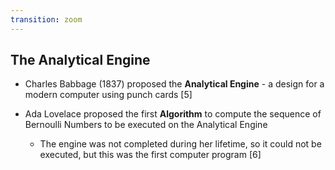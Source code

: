 ```yaml
---
transition: zoom
---
```


## The Analytical Engine

- Charles Babbage (1837) proposed the **Analytical Engine** - a design for a modern computer using punch cards \[5\]

- Ada Lovelace proposed the first **Algorithm** to compute the sequence of Bernoulli Numbers to be executed on the Analytical Engine
  - The engine was not completed during her lifetime, so it could not be executed, but this was the first computer program \[6\]

